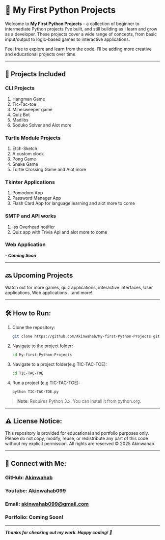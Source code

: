 # 🐍 My First Python Projects

Welcome to **My First Python Projects** – a collection of beginner to intermediate Python projects I've built, and still building  as I learn and grow as a developer. 
These projects cover a wide range of concepts, from basic input/output to logic-based games to interactive applications.

Feel free to explore and learn from the code. I’ll be adding more creative and educational projects over time.

---

## 📁 Projects Included

 ### CLI Projects 
 1. Hangman Game
 2. Tic-Tac-toe
 3. Minesweeper game
 4. Quiz Bot
 5. Madlibs
 6. Soduko Solver
and Alot more

 ### Turtle Module Projects 
 1. Etch-Sketch
 2. A custom clock
 3. Pong Game
 4. Snake Game
 5. Turtle Crossing Game
and Alot more

### Tkinter Applications
1. Pomodoro App
2. Password Manager App
3. Flash Card App for language learning
and alot more to come

### SMTP and API works
1. Iss Overhead notifier
2. Quiz app with Trivia Api
and alot more to come

### Web Application 
***- Coming Soon***

---

## 🔜 Upcoming Projects

Watch out for more games, quiz applications, interactive interfaces, User applications, Web applications 
...and more!

---

## 🛠️ How to Run:
1. Clone the repository:
   ```bash
   git clone https://github.com/Akinwahab/My-first-Python-Projects.git
2. Navigate to the project folder:
   ```bash
   cd My-first-Python-Projects
3. Navigate to a project folder(e.g TIC-TAC-TOE):
   ```bash
   cd TIC-TAC-TOE
4. Run a project (e.g TIC-TAC-TOE):
   ```bash
   python TIC-TAC-TOE.py   
> **Note**: Requires Python 3.x. You can install it from python.org.

---

## ⚠️ License Notice:
This repository is provided for educational and portfolio purposes only.
Please do not copy, modify, reuse, or redistribute any part of this code without my explicit permission.
All rights are reserved © 2025 Akinwahab.

---

## 🔗 Connect with Me:
### GitHub: [Akinwahab](https://github.com/Akinwahab)
### Youtube: [Akinwahab099](https://www.youtube.com/@Akinwahab099)
### Email: [akinwahab099@gmail.com](102009aki@gmail.com)
### Portfolio: Coming Soon!

---

***Thanks for checking out my work. Happy coding! 🚀***



